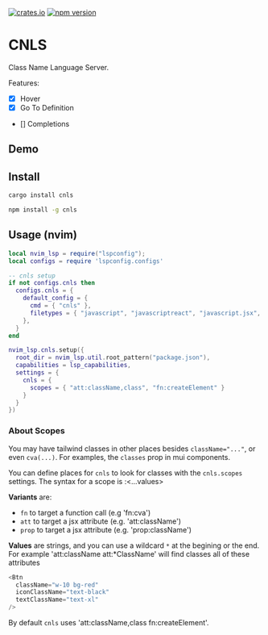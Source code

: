 [![crates.io](https://img.shields.io/crates/v/cnls.svg)](https://crates.io/crates/cnls)
[![npm version](https://img.shields.io/npm/v/cnls.svg)](https://www.npmjs.com/package/cnls)

# CNLS

Class Name Language Server.

Features:

- [x] Hover
- [x] Go To Definition
- [] Completions

## Demo

## Install

```sh
cargo install cnls
```

```sh
npm install -g cnls
```

## Usage (nvim)

```lua
local nvim_lsp = require("lspconfig");
local configs = require 'lspconfig.configs'

-- cnls setup
if not configs.cnls then
  configs.cnls = {
    default_config = {
      cmd = { "cnls" },
      filetypes = { "javascript", "javascriptreact", "javascript.jsx", "typescript", "typescriptreact", "typescript.tsx" }
    },
  }
end

nvim_lsp.cnls.setup({
  root_dir = nvim_lsp.util.root_pattern("package.json"),
  capabilities = lsp_capabilities,
  settings = {
    cnls = {
      scopes = { "att:className,class", "fn:createElement" }
    }
  }
})
```

### About Scopes

You may have tailwind classes in other places besides `className="..."`, or even `cva(...)`.
For examples, the `classes` prop in mui components.

You can define places for `cnls` to look for classes with the `cnls.scopes` settings.
The syntax for a scope is <variant>:<...values>

**Variants** are:

- `fn` to target a function call (e.g 'fn:cva')
- `att` to target a jsx attribute (e.g. 'att:className')
- `prop` to target a jsx attribute (e.g. 'prop:className')

**Values** are strings, and you can use a wildcard `*` at the begining or the end.
For example 'att:className att:\*ClassName' will find classes all of these attributes

```js
<Btn
  className="w-10 bg-red"
  iconClassName="text-black"
  textClassName="text-xl"
/>
```

By default `cnls` uses 'att:className,class fn:createElement'.
